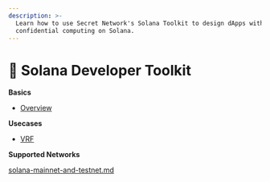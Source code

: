 ```yaml
---
description: >-
  Learn how to use Secret Network's Solana Toolkit to design dApps with
  confidential computing on Solana.
---
```


# 🙌 Solana Developer Toolkit

**Basics**

* [Overview ](https://docs.scrt.network/secret-network-documentation/development/ethereum-evm-developer-toolkit/basics/overview)

**Usecases**

* [VRF](https://docs.scrt.network/secret-network-documentation/development/ethereum-evm-developer-toolkit/usecases/vrf)

**Supported Networks**

[solana-mainnet-and-testnet.md](solana/solana-mainnet-and-testnet.md "mention")
